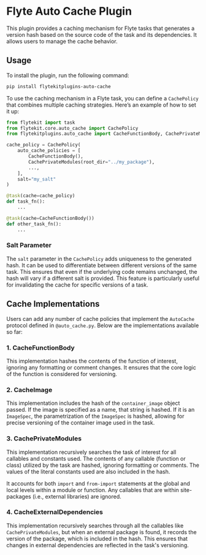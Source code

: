 # Flyte Auto Cache Plugin

This plugin provides a caching mechanism for Flyte tasks that generates a version hash based on the source code of the task and its dependencies. It allows users to manage the cache behavior.

## Usage

To install the plugin, run the following command:

```bash
pip install flytekitplugins-auto-cache
```

To use the caching mechanism in a Flyte task, you can define a `CachePolicy` that combines multiple caching strategies. Here’s an example of how to set it up:

```python
from flytekit import task
from flytekit.core.auto_cache import CachePolicy
from flytekitplugins.auto_cache import CacheFunctionBody, CachePrivateModules

cache_policy = CachePolicy(
    auto_cache_policies = [
        CacheFunctionBody(),
        CachePrivateModules(root_dir="../my_package"),
        ...,
    ],
    salt="my_salt"
)

@task(cache=cache_policy)
def task_fn():
    ...

@task(cache=CacheFunctionBody())
def other_task_fn():
    ...
```

### Salt Parameter

The `salt` parameter in the `CachePolicy` adds uniqueness to the generated hash. It can be used to differentiate between different versions of the same task. This ensures that even if the underlying code remains unchanged, the hash will vary if a different salt is provided. This feature is particularly useful for invalidating the cache for specific versions of a task.

## Cache Implementations

Users can add any number of cache policies that implement the `AutoCache` protocol defined in `@auto_cache.py`. Below are the implementations available so far:

### 1. CacheFunctionBody

This implementation hashes the contents of the function of interest, ignoring any formatting or comment changes. It ensures that the core logic of the function is considered for versioning.

### 2. CacheImage

This implementation includes the hash of the `container_image` object passed. If the image is specified as a name, that string is hashed. If it is an `ImageSpec`, the parametrization of the `ImageSpec` is hashed, allowing for precise versioning of the container image used in the task.

### 3. CachePrivateModules

This implementation recursively searches the task of interest for all callables and constants used. The contents of any callable (function or class) utilized by the task are hashed, ignoring formatting or comments. The values of the literal constants used are also included in the hash.

It accounts for both `import` and `from-import` statements at the global and local levels within a module or function. Any callables that are within site-packages (i.e., external libraries) are ignored.

### 4. CacheExternalDependencies

This implementation recursively searches through all the callables like `CachePrivateModules`, but when an external package is found, it records the version of the package, which is included in the hash. This ensures that changes in external dependencies are reflected in the task's versioning.
